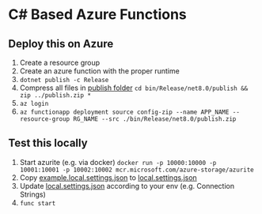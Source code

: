 # C# Based Azure Functions

## Deploy this on Azure

1. Create a resource group
2. Create an azure function with the proper runtime
3. `dotnet publish -c Release`
4. Compress all files in [publish folder](bin/Release/net8.0/publish)
   `cd bin/Release/net8.0/publish &&  zip ../publish.zip *`
5. `az login`
6. `az functionapp deployment source config-zip --name APP_NAME --resource-group RG_NAME --src ./bin/Release/net8.0/publish.zip`

## Test this locally

1. Start azurite (e.g. via docker)
   `docker run -p 10000:10000 -p 10001:10001 -p 10002:10002 mcr.microsoft.com/azure-storage/azurite`
2. Copy [example.local.settings.json](example.local.settings.json) to [local.settings.json](local.settings.json)
3. Update [local.settings.json](local.settings.json) according to your env (e.g. Connection Strings)
4. `func start`